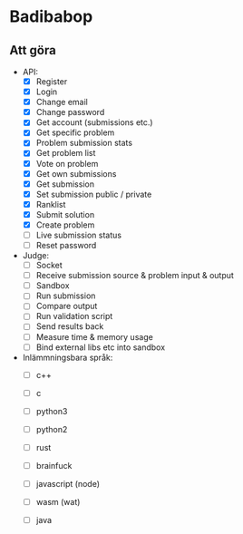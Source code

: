 # Badibabop

## Att göra

* API:
  - [x] Register
  - [x] Login
  - [x] Change email
  - [x] Change password
  - [x] Get account (submissions etc.)
  - [x] Get specific problem
  - [x] Problem submission stats
  - [x] Get problem list
  - [x] Vote on problem
  - [x] Get own submissions
  - [x] Get submission
  - [x] Set submission public / private
  - [x] Ranklist
  - [x] Submit solution
  - [x] Create problem
  - [ ] Live submission status
  - [ ] Reset password

* Judge:
  - [ ] Socket
  - [ ] Receive submission source & problem input & output
  - [ ] Sandbox
  - [ ] Run submission
  - [ ] Compare output
  - [ ] Run validation script
  - [ ] Send results back
  - [ ] Measure time & memory usage
  - [ ] Bind external libs etc into sandbox

* Inlämmningsbara språk:
  - [ ] c++
  - [ ] c
  - [ ] python3
  - [ ] python2
  - [ ] rust
  - [ ] brainfuck
  - [ ] javascript (node)
  - [ ] wasm (wat)
  - [ ] java

